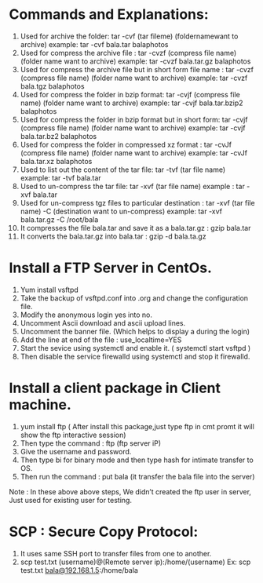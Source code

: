 # Commands and Explanations:

1. Used for archive the folder: tar -cvf (tar fileme) (foldernamewant to archive) example: tar -cvf bala.tar balaphotos
2. Used for compress the archive file : tar -cvzf (compress file name) (folder name want to archive)  example:  tar -cvzf bala.tar.gz balaphotos 
3. Used for compress the archive file but in short form file name :	tar -cvzf (compress file name) (folder name want to archive)  example:  tar -cvzf bala.tgz balaphotos
4. Used for compress the folder in bzip format:	tar -cvjf (compress file name) (folder name want to archive)  example:  tar -cvjf bala.tar.bzip2 balaphotos
5. Used for compress the folder in bzip format but in short form:	tar -cvjf (compress file name) (folder name want to archive)  example:  tar -cvjf bala.tar.bz2 balaphotos
6. Used for compress the folder in compressed xz format : tar -cvJf (compress file name) (folder name want to archive)  example:  tar -cvJf bala.tar.xz balaphotos
7. Used to list out the content of the tar file: tar -tvf (tar file name) example: tar -tvf bala.tar
8. Used to un-compress the tar file: tar -xvf (tar file name) example : tar -xvf bala.tar 
9. Used for un-compress tgz files to particular destination :	tar -xvf (tar file name) -C (destination want to un-compress)  example: tar -xvf bala.tar.gz  -C  /root/bala
10. It compresses the file bala.tar and save it as a bala.tar.gz : gzip bala.tar  
11. It converts the bala.tar.gz into bala.tar : gzip -d bala.ta.gz

# Install a FTP Server in CentOs.

1. Yum install vsftpd
2. Take the backup of vsftpd.conf into .org and change the configuration file.
3. Modify the anonymous login yes into no.
4. Uncomment Ascii download and ascii upload lines.
5. Uncomment the banner file. (Which helps to display a during the login)
6. Add the line at end of the file : use_localtime=YES
7. Start the sevice using systemctl and enable it. ( systemctl start vsftpd )
8. Then disable the service firewalld using systemctl and stop it firewalld.

# Install a client package in Client machine.

1. yum  install ftp ( After install this package,just type ftp in cmt promt it will show the ftp interactive session)
2. Then type the command : ftp (ftp server iP)
3. Give the username and password.
4. Then type bi for binary mode and then type hash for intimate transfer to OS.
5. Then run the command : put bala (it transfer the bala file into the server)

Note : In these above above steps, We didn’t created the ftp user in server, Just used for existing user for testing.

# SCP : Secure Copy Protocol:

1. It uses same SSH port to transfer files from one to another.
2. scp test.txt (username)@(Remote server ip):/home/(username)  Ex: scp test.txt bala@192.168.1.5:/home/bala

